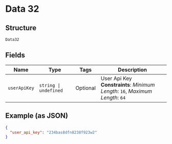 
# Data 32

## Structure

`Data32`

## Fields

| Name | Type | Tags | Description |
|  --- | --- | --- | --- |
| `userApiKey` | `string \| undefined` | Optional | User Api Key<br>**Constraints**: *Minimum Length*: `16`, *Maximum Length*: `64` |

## Example (as JSON)

```json
{
  "user_api_key": "234bas8dfn8238f923w2"
}
```


